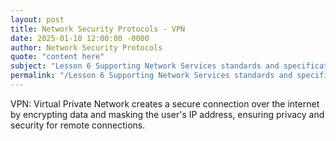 ```yaml
---
layout: post
title: Network Security Protocols - VPN
date: 2025-01-10 12:00:00 -0000
author: Network Security Protocols
quote: "content here"
subject: "Lesson 6 Supporting Network Services standards and specifications"
permalink: "/Lesson 6 Supporting Network Services standards and specifications/Network Security Protocols/Network Security Protocols - VPN"
---
```


VPN: Virtual Private Network creates a secure connection over the internet by encrypting data and masking the user's IP address, ensuring privacy and security for remote connections.
